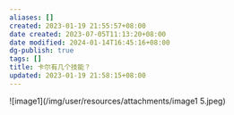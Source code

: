 ```yaml
---
aliases: []
created: 2023-01-19 21:55:57+08:00
date created: 2023-07-05T11:13:20+08:00
date modified: 2024-01-14T16:45:16+08:00
dg-publish: true
tags: []
title: 卡尔有几个技能？
updated: 2023-01-19 21:58:15+08:00
---
```


![image1](/img/user/resources/attachments/image1 5.jpeg)